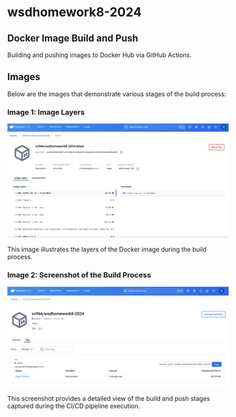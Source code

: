 # wsdhomework8-2024

## Docker Image Build and Push

Building and pushing images to Docker Hub via GitHub Actions.

## Images

Below are the images that demonstrate various stages of the build process:

### Image 1: Image Layers

![Image Layers](./tests/images/image_layers.png)

This image illustrates the layers of the Docker image during the build process.

### Image 2: Screenshot of the Build Process

![Build Process Screenshot](./tests/images/image_ss.png)

This screenshot provides a detailed view of the build and push stages captured during the CI/CD pipeline execution.
